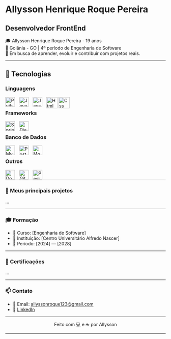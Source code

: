 
# Allysson Henrique Roque Pereira

## **Desenvolvedor FrontEnd**

🎓 Allysson Henrique Roque Pereira -  19 anos  
📍 Goiânia - GO | 4º período de Engenharia de Software  
🚀 Em busca de aprender, evoluir e contribuir com projetos reais.

---


## 🧰 Tecnologias

### Linguagens

<img 
  align="left" 
  alt="Python"
  title="Python" 
  width="30px" 
  style="padding-right: 10px;" 
  src="https://cdn.jsdelivr.net/gh/devicons/devicon@latest/icons/python/python-original.svg" />
        
<img 
  align="left" 
  alt="Java"
  title="Java" 
  width="30px" 
  style="padding-right: 10px;" 
  src="https://cdn.jsdelivr.net/gh/devicons/devicon@latest/icons/java/java-original.svg" />
          
<img 
  align="left" 
  alt="Java Script"
  title="Java Script" 
  width="30px" 
  style="padding-right: 10px;"
  src="https://cdn.jsdelivr.net/gh/devicons/devicon@latest/icons/javascript/javascript-original.svg"/>

  <img width="35px" align=left padding-right:10px alt="Html" title= "Html" src="https://github.com/user-attachments/assets/726b5f41-af3f-4c6c-ba9e-46465fa91d36"/>

  <img width="35px" align=left padding-right:10px alt="Css" title= "Css"  src="https://github.com/user-attachments/assets/d786187a-bd3c-466b-92bc-28de8f491663" /> <br>




### Frameworks


<img 
  align="left" 
  alt="Spring Boot"
  title="Spring Boot" 
  width="30px" 
  style="padding-right: 10px;"
  src="https://cdn.jsdelivr.net/gh/devicons/devicon@latest/icons/spring/spring-original.svg" />


<img 
  align="left" 
  alt="Django"
  title="Django" 
  width="30px" 
  style="padding-right: 10px;"
  src="https://cdn.jsdelivr.net/gh/devicons/devicon@latest/icons/django/django-plain.svg" /> <br>
          



### Banco de Dados
  <img
  align="left" 
  alt="MySQL"
  title="MySQL" 
  width="30px" 
  style="padding-right: 10px;"
  src="https://cdn.jsdelivr.net/gh/devicons/devicon@latest/icons/mysql/mysql-original-wordmark.svg" />
          

 <img
  align="left" 
  alt="PostgreSQL"
  title="PostgreSQL" 
  width="30px" 
  style="padding-right: 10px;"
  src="https://cdn.jsdelivr.net/gh/devicons/devicon@latest/icons/postgresql/postgresql-original-wordmark.svg" />
          
<img
  align="left" 
  alt="MongoDB"
  title="MongoDB" 
  width="30px" 
  style="padding-right: 10px;"
  src="https://cdn.jsdelivr.net/gh/devicons/devicon@latest/icons/mongodb/mongodb-original-wordmark.svg" /><br>
          

### Outros

<img
  align="left" 
  alt="Docker"
  title="Docker" 
  width="30px" 
  style="padding-right: 10px;"
  src="https://cdn.jsdelivr.net/gh/devicons/devicon@latest/icons/docker/docker-original.svg" />
          
<img
  align="left" 
  alt="Git"
  title="Git" 
  width="30px" 
  style="padding-right: 10px;"
  src="https://cdn.jsdelivr.net/gh/devicons/devicon@latest/icons/git/git-original-wordmark.svg" />
          

<img
  align="left" 
  alt="Postman"
  title="Postman" 
  width="30px" 
  style="padding-right: 10px;"
  src="https://cdn.jsdelivr.net/gh/devicons/devicon@latest/icons/postman/postman-original.svg" /> <br>
          
---


### 📂 Meus principais projetos

...


---

### 🎓 Formação

- 📘 Curso: [Engenharia de Software]
- 🏫 Instituição: [Centro Universitário Alfredo Nascer]
- 📅 Período: [2024] — [2028]

---

### 📜 Certificações

...

---

### 📫 Contato

- 📧 Email: allyssonroque123@gmail.com
- 💼 [LinkedIn](https://www.linkedin.com/in/allysson-henrique-31640337a)
---

<p align="center">
  Feito com 💻 e ☕ por Allysson
</p>

---
